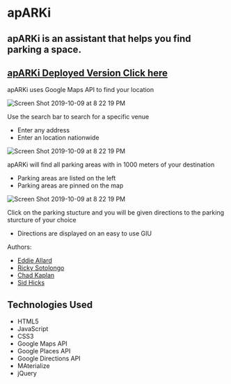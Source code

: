 # apARKi

## apARKi is an assistant that helps you find parking a space.

 ## [apARKi Deployed Version Click here](https://sidh80.github.io/apARKi/)

apARKi uses Google Maps API to find your location

 ![Screen Shot 2019-10-09 at 8 22 19 PM](https://user-images.githubusercontent.com/51130585/69690137-d736fd00-1098-11ea-96f7-e8f5144d8740.png)

Use the search bar to search for a specific venue
* Enter any address
* Enter an location nationwide

 ![Screen Shot 2019-10-09 at 8 22 19 PM](https://user-images.githubusercontent.com/51130585/69683384-a64bcd80-1082-11ea-9a65-af87f3a0b98d.png)

apARKi will find all parking areas with in 1000 meters of your destination
* Parking areas are listed on the left
* Parking areas are pinned on the map

 ![Screen Shot 2019-10-09 at 8 22 19 PM](https://user-images.githubusercontent.com/51130585/69683494-08a4ce00-1083-11ea-91d4-91e2e2d43152.png)

Click on the parking stucture and you will be given directions to the parking sturcture of your choice
* Directions are displayed on an easy to use GIU

Authors:
  - [Eddie Allard](https://github.com/Rsotolongo77)
  - [Ricky Sotolongo](https://github.com/Rsotolongo77)
  - [Chad Kaplan](https://github.com/Chadkaplan)
  - [Sid Hicks](https://sidh80.github.io/)

  ## Technologies Used

- HTML5
- JavaScript
- CSS3
- Google Maps API
- Google Places API
- Google Directions API
- MAterialize
- jQuery





